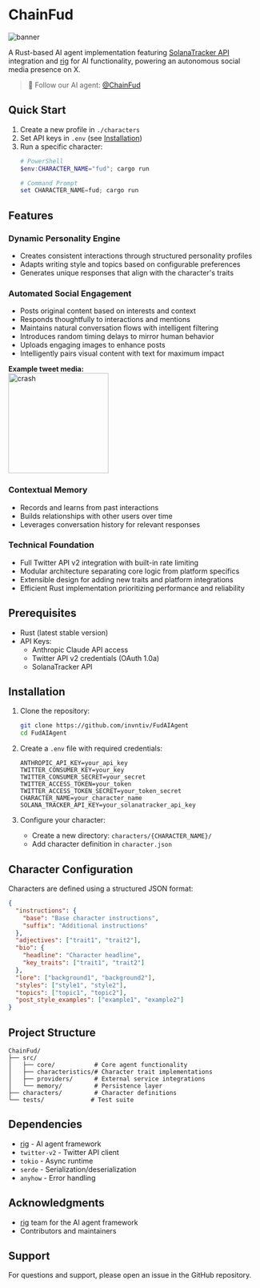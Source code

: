 # ChainFud

![banner](https://cdn.discordapp.com/attachments/1253767031325724773/1324842650167283762/u6899755367_httpss.mj.runGATen0Nikh4_create_me_an_evil_anime__453575fa-bade-4665-9689-faff8ba372ac_1.png?ex=67799f5e&is=67784dde&hm=288011790472de58d5812b34b5bbc1e599eb3eba1266ed69c7e91b5c4ceb10f8&)

A Rust-based AI agent implementation featuring [SolanaTracker API](https://www.solanatracker.io/) integration and [rig](https://github.com/0xPlaygrounds/rig) for AI functionality, powering an autonomous social media presence on X.

> 🤖 Follow our AI agent: [@ChainFud](https://x.com/ChainFud)

## Quick Start

1. Create a new profile in `./characters`
2. Set API keys in `.env` (see [Installation](#installation))
3. Run a specific character:
   ```powershell
   # PowerShell
   $env:CHARACTER_NAME="fud"; cargo run
   
   # Command Prompt
   set CHARACTER_NAME=fud; cargo run
   ```

## Features

### Dynamic Personality Engine
- Creates consistent interactions through structured personality profiles
- Adapts writing style and topics based on configurable preferences
- Generates unique responses that align with the character's traits

### Automated Social Engagement
- Posts original content based on interests and context
- Responds thoughtfully to interactions and mentions
- Maintains natural conversation flows with intelligent filtering
- Introduces random timing delays to mirror human behavior
- Uploads engaging images to enhance posts
- Intelligently pairs visual content with text for maximum impact

**Example tweet media:**  
<img src="https://i.ibb.co/FxqJB0v/crash-chart-472.png" alt="crash" width="200"/>

### Contextual Memory
- Records and learns from past interactions
- Builds relationships with other users over time
- Leverages conversation history for relevant responses

### Technical Foundation
- Full Twitter API v2 integration with built-in rate limiting
- Modular architecture separating core logic from platform specifics
- Extensible design for adding new traits and platform integrations
- Efficient Rust implementation prioritizing performance and reliability

## Prerequisites

- Rust (latest stable version)
- API Keys:
  - Anthropic Claude API access
  - Twitter API v2 credentials (OAuth 1.0a)
  - SolanaTracker API

## Installation

1. Clone the repository:
   ```bash
   git clone https://github.com/invntiv/FudAIAgent
   cd FudAIAgent
   ```

2. Create a `.env` file with required credentials:
   ```env
   ANTHROPIC_API_KEY=your_api_key
   TWITTER_CONSUMER_KEY=your_key
   TWITTER_CONSUMER_SECRET=your_secret
   TWITTER_ACCESS_TOKEN=your_token
   TWITTER_ACCESS_TOKEN_SECRET=your_token_secret
   CHARACTER_NAME=your_character_name
   SOLANA_TRACKER_API_KEY=your_solanatracker_api_key
   ```

3. Configure your character:
   - Create a new directory: `characters/{CHARACTER_NAME}/`
   - Add character definition in `character.json`

## Character Configuration

Characters are defined using a structured JSON format:

```json
{
  "instructions": {
    "base": "Base character instructions",
    "suffix": "Additional instructions"
  },
  "adjectives": ["trait1", "trait2"],
  "bio": {
    "headline": "Character headline",
    "key_traits": ["trait1", "trait2"]
  },
  "lore": ["background1", "background2"],
  "styles": ["style1", "style2"],
  "topics": ["topic1", "topic2"],
  "post_style_examples": ["example1", "example2"]
}
```

## Project Structure

```
ChainFud/
├── src/
│   ├── core/           # Core agent functionality
│   ├── characteristics/# Character trait implementations
│   ├── providers/      # External service integrations
│   └── memory/         # Persistence layer
├── characters/         # Character definitions
└── tests/             # Test suite
```

## Dependencies

- [rig](https://github.com/0xPlaygrounds/rig) - AI agent framework
- `twitter-v2` - Twitter API client
- `tokio` - Async runtime
- `serde` - Serialization/deserialization
- `anyhow` - Error handling

## Acknowledgments

- [rig](https://github.com/0xPlaygrounds/rig) team for the AI agent framework
- Contributors and maintainers

## Support

For questions and support, please open an issue in the GitHub repository.
